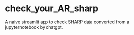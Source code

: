 # check_your_AR_sharp
A naive streamlit app to check SHARP data converted from a jupyternotebook by chatgpt. 
